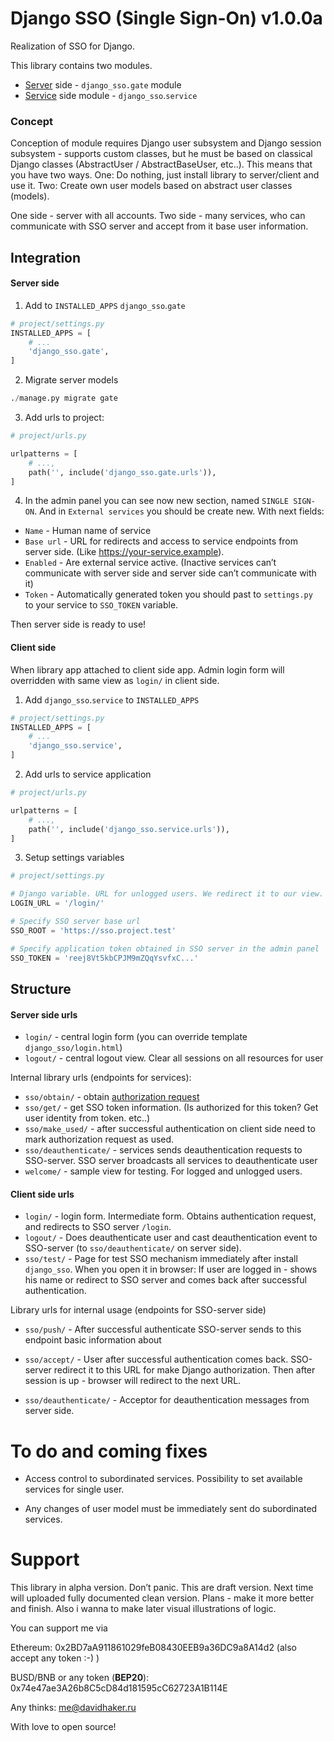# Django SSO (Single Sign-On) v1.0.0a

Realization of SSO for Django. 

This library contains two modules.

- <u>Server</u> side - `django_sso.gate` module
- <u>Service</u> side module - `django_sso`.`service`



### Concept

Conception of module requires Django user subsystem and Django session subsystem - supports custom classes, but he must be based on classical Django classes (AbstractUser / AbstractBaseUser, etc..). This means that you have two ways. One: Do nothing, just install library to server/client and use it. Two: Create own user models based on abstract user classes (models).

One side - server with all accounts. Two side - many services, who can communicate with SSO server and accept from it base user information.



## Integration

#### Server side

1) Add to `INSTALLED_APPS` `django_sso`.`gate`

```python
# project/settings.py
INSTALLED_APPS = [
    # ...
    'django_sso.gate',
]
```



2) Migrate server models

```python
./manage.py migrate gate
```



3) Add urls to project:

```python
# project/urls.py

urlpatterns = [
	# ...,
	path('', include('django_sso.gate.urls')),
]
```



4) In the admin panel you can see now new section, named `SINGLE SIGN-ON`. And in `External services` you should be create new. With next fields:

- `Name` - Human name of service
- `Base url` - URL for redirects and access to service endpoints from server side. (Like https://your-service.example).
- `Enabled` - Are external service active. (Inactive services can’t communicate with server side and server side can’t communicate with it)
- `Token` - Automatically generated token you should past to `settings.py ` to your service to `SSO_TOKEN` variable.



Then server side is ready to use!



#### Client side

When library app attached to client side app. Admin login form will overridden with same view as `login/` in client side.

1) Add `django_sso`.`service` to `INSTALLED_APPS` 

```python
# project/settings.py
INSTALLED_APPS = [
    # ...
    'django_sso.service',
]
```



2) Add urls to service application

```python
# project/urls.py

urlpatterns = [
    # ...,
    path('', include('django_sso.service.urls')),    
]
```



3) Setup settings variables

```python
# project/settings.py

# Django variable. URL for unlogged users. We redirect it to our view.
LOGIN_URL = '/login/'

# Specify SSO server base url
SSO_ROOT = 'https://sso.project.test'

# Specify application token obtained in SSO server in the admin panel
SSO_TOKEN = 'reej8Vt5kbCPJM9mZQqYsvfxC...'
```



## Structure

#### Server side urls

- `login/` - central login form (you can override template `django_sso/login.html`) 
- `logout/` - central logout view. Clear all sessions on all resources for user

Internal library urls (endpoints for services):

- `sso/obtain/` - obtain <u>authorization request</u>
- `sso/get/` - get SSO token information. (Is authorized for this token? Get user identity from token. etc..)
- `sso/make_used/` - after successful authentication on client side need to mark authorization request as used.
- `sso/deauthenticate/` - services sends deauthentication requests to SSO-server. SSO server broadcasts all services to deauthenticate user
- `welcome/` - sample view for testing. For logged and unlogged users.



#### Client side urls

- `login/` - login form. Intermediate form. Obtains authentication request, and redirects to SSO server `/login`. 
- `logout/` - Does deauthenticate user and cast deauthentication event to SSO-server (to `sso/deauthenticate/` on server side).
- `sso/test/` - Page for test SSO mechanism immediately after install `django_sso`. When you open it in browser: If user are logged in - shows his name or redirect to SSO server and comes back after successful authentication.

Library urls for internal usage (endpoints for SSO-server side)

- `sso/push/` - After successful authenticate SSO-server sends to this endpoint basic information about 

- `sso/accept/` - User after successful authentication comes back. SSO-server redirect it to this URL for make Django authorization. Then after session is up - browser will redirect to the next URL.
- `sso/deauthenticate/` - Acceptor for deauthentication messages from server side.



# To do and coming fixes

- Access control to subordinated services. Possibility to set available services for single user.

- Any changes of user model must be immediately sent do subordinated services.



# Support

This library in alpha version. Don’t panic. This are draft version. Next time will uploaded fully documented clean version. Plans - make it more better and finish. Also i wanna to make later visual illustrations of logic.

You can support me via

Ethereum: 0x2BD7aA911861029feB08430EEB9a36DC9a8A14d2 (also accept any token :-) )

BUSD/BNB or any token (**BEP20**):  0x74e47ae3A26b8C5cD84d181595cC62723A1B114E



Any thinks: me@davidhaker.ru

With love to open source!